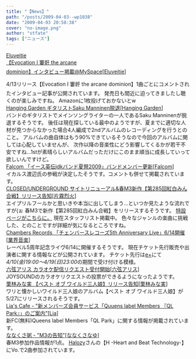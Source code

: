 ```yaml
---
title: "【News】"
path: "/posts/2009-04-03--wp1038"
date: "2009-04-03 20:58:38"
cover: "no-image.png"
author: "stfate"
tags: ["ニュース"]
---
```


<style type="text/css">
<!--
p {white-space: pre-wrap};
-->
</style>

<a class="topics" href="http://blogs.myspace.com/index.cfm?fuseaction=blog.ListAll&friendId=55881276" target="_blank">Eluveitie 【Evocation I 窶骭 the arcane dominion】インタビュー掲載@MySpace</a><span class="junre">[<a href="http://www.eluveitie.ch/en/" target="_blank">Eluveitie</a>]</span>
<div class="news">4/13リリース【Evocation I 窶骭 the arcane dominion】1曲ごとにコメントされたインタビュー記事が公開されています。
発売日も間近に迫ってきましたし聴くのが楽しみですね。
Amazonに1枚投げておかないとw</div>
<a class="topics" href="http://www.hanging-garden.net/" target="_blank">Hanging Garden ギタリストSaku Manninen脱退</a><span class="junre">[<a href="http://www.hanging-garden.net/" target="_blank">Hanging Garden</a>]</span>
<div class="news">バンドのギタリストでメインソングライターの一人であるSaku Manninenが脱退するそうです。
後任は現在探している最中のようですが、夏までに適切な人材が見つからなかった場合4人編成で2ndアルバムのレコーディングを行うとのこと。
アルバムの曲自体はもう90%できているそうなので今回のアルバムに関しては心配していませんが、
次作以降の音楽性にどう影響してくるかが若干不安ですね…1stが素晴らしいアルバムだっただけにこのまま順当に成長していって欲しいんですけど。</div>
<a class="topics" href="http://www.falcom.co.jp/jdk/index.html" target="_blank">Falcom 「イース英伝jdkバンド夏祭2009」バンドメンバー更新</a><span class="junre">[<a href="http://www.falcom.co.jp/" target="_blank">Falcom</a>]</span>
<div class="news">イカルス渡辺氏の参戦が決定したそうです。コメントも併せて掲載されています。</div>
<a class="topics" href="http://www.rekka.jp/" target="_blank">CLOSED/UNDERGROUND サイトリニューアル&春M3新作【第285回紅白みん合戦】リリース告知</a><span class="junre">[<a href="http://www.rekka.jp/" target="_blank">片霧烈火</a>]</span>
<div class="news">エイプリルフールかと思いきや本当に出してしまう…といつか見たような流れですが(ぉ
春M3で新作【第285回紅白みん合戦】をリリースするそうです。
<a href="http://www.rekka.jp/kouhaku-cd/" target="_blank">特設ページがこちらに。</a>
現在スタッフリスト掲載中。
色々なジャンルの楽曲に挑戦した、とのことですが詳細が気になるところですね。</div>
<a class="topics" href="http://www.chambers.co.jp/0614/top.htm" target="_blank">Chambers Records 「チェンバースレコーズ5th Anniversary Live」6/14開催</a><span class="junre">[<a href="" target="_blank">業界音楽</a>]</span>
<div class="news">レーベル5周年記念ライヴ6/14に開催するそうです。
現在チケット先行販売や出演者に関する情報などが公開されています。
チケット先行は<a href="http://eplus.jp/chambers/" target="_blank">e+</a>にて<em>4/10(金)19:00～4/19(日)23:00</em>の期間で受け付ける模様。</div>
<a class="topics" href="http://www.rokugen.net/" target="_blank">六弦アリス カラオケ配信リクエスト受付開始</a><span class="junre">[<a href="http://www.rokugen.net/" target="_blank">六弦アリス</a>]</span>
<div class="news">JOYSOUNDのカラオケリクエストの投票ができるようになったようです。</div>
<a class="topics" href="http://kuribayashi-minami.jp/information/index.html" target="_blank">栗林みな実 【ベスト オブ ワイルド三人娘】リリース告知</a><span class="junre">[<a href="http://kuribayashi-minami.jp/" target="_blank">栗林みな実</a>]</span>
<div class="news">ワリと懐かしいワイルド三人娘のアルバム【ベスト オブ ワイルド三人娘】が5/27にリリースされるそうです。</div>
<a class="topics" href="http://blog.lias-cafe.com/" target="_blank">Lia's Cafe - "新メンバーズ会員サービス「Quuens label Members 『QL Park』」のご案内"</a><span class="junre">[<a href="http://www.lias-cafe.com/" target="_blank">Lia</a>]</span>
<div class="news">新FC(無料)Queens label Members「QL Park」に関する情報が掲載されています。</div>
<a class="topics" href="http://clarus.seesaa.net/" target="_blank">ななくさ粥 - "M3の告知"</a><span class="junre">[<a href="http://7kusa-nayu.net/" target="_blank">ななくさなゆ</a>]</span>
<div class="news">春M3参加作品情報が1点。
<a href="http://www.halozy.com/" target="_blank">Halozy</a>さんの【H -Heart and Beat Technology-】にVo.で2曲参加されています。</div>
